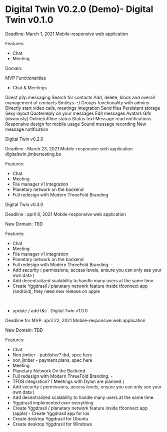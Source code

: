 # Digital Twin V0.2.0 (Demo)- Digital Twin v0.1.0

Deadline: March 1, 2021
Mobile-responsive web application

Features:
- Chat
- Meeting

Domain:

MVP Functionalities
- Chat & Meetings

Direct p2p messaging
Search for contacts
Add, delete, block and overall management of contacts
Smileys :-)
Groups functionality with admins
Directly start video calls, meetings integration
Send files
Persistent storage
Sexy layout
Quote/reply on your messages
Edit messages
Avatars
Gifs (obviously)
Online/offline status
Status text
Message read notifications
Responsive design for mobile usage
Sound message recording
New message notification


Digital Twin v0.2.0

Deadline : March 23, 2021
Mobile-responsive web application
digitaltwin.jimbertesting.be


Features:
- Chat
- Meeting
- File manager v1 integration
- Planetary network on the backend
- Full redesign with Modern ThreeFold Branding


Digital Twin v0.3.0

Deadline : april 8, 2021
Mobile-responsive web application

New Domain: TBD

Features:
- Chat
- Meeting
- File manager v1 integration
- Planetary network on the backend
- Full redesign with Modern ThreeFold Branding. - 
- Add security ( permissions, access levels, ensure you can only see your own data )
- Add decentralized scalability to handle many users at the same time.
- Create Yggdrasil / planetary network feature inside tfconnect app (android), they need new release on apple


















​​​​​​​
- update / add t&c .
Digital Twin v1.0.0

Deadline for MVP: april 22, 2021
Mobile-responsive web application

New Domain: TBD

Features:
- Chat
- Non jimber - publisher? tbd, spec here
- non jimber - payment plans, spec here
- Meeting
- Planetary Network On the Backend
- Full redesign with Modern ThreeFold Branding. - 
- TFDB integration? ( Meetings with Dylan are planned )
- Add security ( permissions, access levels, ensure you can only see your own data )
- Add decentralized scalability to handle many users at the same time.
- Yggdrasil implemented over everything
- Create Yggdrasil / planetary network feature inside tfconnect app (apple)
- Create Yggdrasil app for Ios
- Create desktop Yggdrasil for Ubuntu
- Create desktop Yggdrasil for Windows






